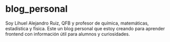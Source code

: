 # blog_personal
Soy Lihuel Alejandro Ruiz, QFB y profesor de química, matemáticas, estadística y física.
Este un blog personal que estoy creando para aprender frontend con información útil para alumnos y curiosidades.
